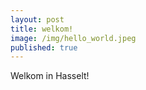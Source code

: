 ```yaml
---
layout: post
title: welkom!
image: /img/hello_world.jpeg
published: true
---
```


Welkom in Hasselt!

